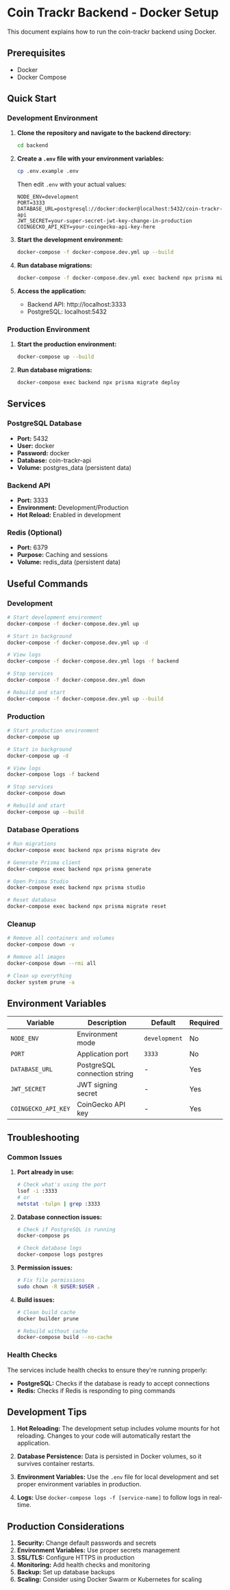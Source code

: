 # Coin Trackr Backend - Docker Setup

This document explains how to run the coin-trackr backend using Docker.

## Prerequisites

- Docker
- Docker Compose

## Quick Start

### Development Environment

1. **Clone the repository and navigate to the backend directory:**
   ```bash
   cd backend
   ```

2. **Create a `.env` file with your environment variables:**
   ```bash
   cp .env.example .env
   ```
   
   Then edit `.env` with your actual values:
   ```env
   NODE_ENV=development
   PORT=3333
   DATABASE_URL=postgresql://docker:docker@localhost:5432/coin-trackr-api
   JWT_SECRET=your-super-secret-jwt-key-change-in-production
   COINGECKO_API_KEY=your-coingecko-api-key-here
   ```

3. **Start the development environment:**
   ```bash
   docker-compose -f docker-compose.dev.yml up --build
   ```

4. **Run database migrations:**
   ```bash
   docker-compose -f docker-compose.dev.yml exec backend npx prisma migrate dev
   ```

5. **Access the application:**
   - Backend API: http://localhost:3333
   - PostgreSQL: localhost:5432

### Production Environment

1. **Start the production environment:**
   ```bash
   docker-compose up --build
   ```

2. **Run database migrations:**
   ```bash
   docker-compose exec backend npx prisma migrate deploy
   ```

## Services

### PostgreSQL Database
- **Port:** 5432
- **User:** docker
- **Password:** docker
- **Database:** coin-trackr-api
- **Volume:** postgres_data (persistent data)

### Backend API
- **Port:** 3333
- **Environment:** Development/Production
- **Hot Reload:** Enabled in development

### Redis (Optional)
- **Port:** 6379
- **Purpose:** Caching and sessions
- **Volume:** redis_data (persistent data)

## Useful Commands

### Development
```bash
# Start development environment
docker-compose -f docker-compose.dev.yml up

# Start in background
docker-compose -f docker-compose.dev.yml up -d

# View logs
docker-compose -f docker-compose.dev.yml logs -f backend

# Stop services
docker-compose -f docker-compose.dev.yml down

# Rebuild and start
docker-compose -f docker-compose.dev.yml up --build
```

### Production
```bash
# Start production environment
docker-compose up

# Start in background
docker-compose up -d

# View logs
docker-compose logs -f backend

# Stop services
docker-compose down

# Rebuild and start
docker-compose up --build
```

### Database Operations
```bash
# Run migrations
docker-compose exec backend npx prisma migrate dev

# Generate Prisma client
docker-compose exec backend npx prisma generate

# Open Prisma Studio
docker-compose exec backend npx prisma studio

# Reset database
docker-compose exec backend npx prisma migrate reset
```

### Cleanup
```bash
# Remove all containers and volumes
docker-compose down -v

# Remove all images
docker-compose down --rmi all

# Clean up everything
docker system prune -a
```

## Environment Variables

| Variable | Description | Default | Required |
|----------|-------------|---------|----------|
| `NODE_ENV` | Environment mode | `development` | No |
| `PORT` | Application port | `3333` | No |
| `DATABASE_URL` | PostgreSQL connection string | - | Yes |
| `JWT_SECRET` | JWT signing secret | - | Yes |
| `COINGECKO_API_KEY` | CoinGecko API key | - | Yes |

## Troubleshooting

### Common Issues

1. **Port already in use:**
   ```bash
   # Check what's using the port
   lsof -i :3333
   # or
   netstat -tulpn | grep :3333
   ```

2. **Database connection issues:**
   ```bash
   # Check if PostgreSQL is running
   docker-compose ps
   
   # Check database logs
   docker-compose logs postgres
   ```

3. **Permission issues:**
   ```bash
   # Fix file permissions
   sudo chown -R $USER:$USER .
   ```

4. **Build issues:**
   ```bash
   # Clean build cache
   docker builder prune
   
   # Rebuild without cache
   docker-compose build --no-cache
   ```

### Health Checks

The services include health checks to ensure they're running properly:

- **PostgreSQL:** Checks if the database is ready to accept connections
- **Redis:** Checks if Redis is responding to ping commands

## Development Tips

1. **Hot Reloading:** The development setup includes volume mounts for hot reloading. Changes to your code will automatically restart the application.

2. **Database Persistence:** Data is persisted in Docker volumes, so it survives container restarts.

3. **Environment Variables:** Use the `.env` file for local development and set proper environment variables in production.

4. **Logs:** Use `docker-compose logs -f [service-name]` to follow logs in real-time.

## Production Considerations

1. **Security:** Change default passwords and secrets
2. **Environment Variables:** Use proper secrets management
3. **SSL/TLS:** Configure HTTPS in production
4. **Monitoring:** Add health checks and monitoring
5. **Backup:** Set up database backups
6. **Scaling:** Consider using Docker Swarm or Kubernetes for scaling 